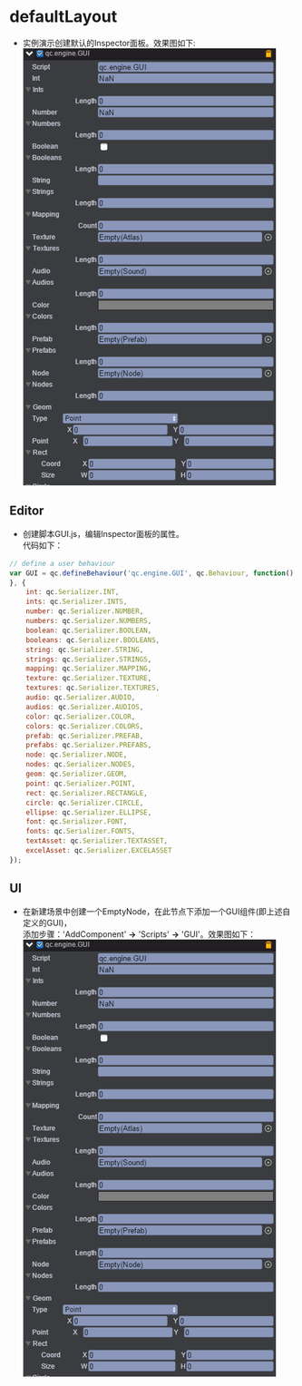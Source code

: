 # defaultLayout 

* 实例演示创建默认的Inspector面板。效果图如下:<br>
![defaultLayout](images\gui.png)

## Editor

* 创建脚本GUI.js，编辑Inspector面板的属性。<br>
代码如下：<br>

```javascript
// define a user behaviour
var GUI = qc.defineBehaviour('qc.engine.GUI', qc.Behaviour, function() {
}, {
    int: qc.Serializer.INT,
    ints: qc.Serializer.INTS,
    number: qc.Serializer.NUMBER,
    numbers: qc.Serializer.NUMBERS,
    boolean: qc.Serializer.BOOLEAN,
    booleans: qc.Serializer.BOOLEANS,
    string: qc.Serializer.STRING,
    strings: qc.Serializer.STRINGS,
    mapping: qc.Serializer.MAPPING,
    texture: qc.Serializer.TEXTURE,
    textures: qc.Serializer.TEXTURES,
    audio: qc.Serializer.AUDIO,
    audios: qc.Serializer.AUDIOS,
	color: qc.Serializer.COLOR,
    colors: qc.Serializer.COLORS,
    prefab: qc.Serializer.PREFAB,
    prefabs: qc.Serializer.PREFABS,
    node: qc.Serializer.NODE,
    nodes: qc.Serializer.NODES,
	geom: qc.Serializer.GEOM,
	point: qc.Serializer.POINT,
    rect: qc.Serializer.RECTANGLE,
    circle: qc.Serializer.CIRCLE,
    ellipse: qc.Serializer.ELLIPSE,
	font: qc.Serializer.FONT,
    fonts: qc.Serializer.FONTS,
    textAsset: qc.Serializer.TEXTASSET,
    excelAsset: qc.Serializer.EXCELASSET
});
```

## UI

* 在新建场景中创建一个EmptyNode，在此节点下添加一个GUI组件(即上述自定义的GUI)，<br>
添加步骤：'AddComponent' **->** 'Scripts' **->** 'GUI'。效果图如下：<br>
![gui](images\gui.png)

